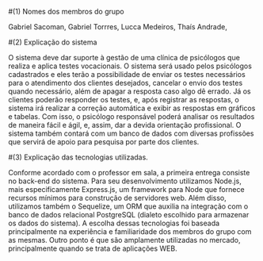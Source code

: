 #(1) Nomes dos membros do grupo
 
Gabriel Sacoman,
Gabriel Torrres,
Lucca Medeiros,
Thaís Andrade,

#(2) Explicação do sistema

O sistema deve dar suporte à gestão de uma clínica de psicólogos que realiza e aplica testes vocacionais. O sistema será usado pelos psicólogos cadastrados e eles terão a possibilidade de enviar os testes necessários para o atendimento dos clientes desejados, cancelar o envio dos testes quando necessário, além de apagar a resposta caso algo dê errado. Já os clientes poderão responder os testes, e, após registrar as respostas, o sistema irá realizar a correção automática e exibir as respostas em gráficos e tabelas. Com isso, o psicólogo responsável poderá analisar os resultados de maneira fácil e ágil, e, assim, dar a devida orientação profissional. O sistema também contará com um banco de dados com diversas profissões que servirá de apoio para pesquisa por parte dos clientes.

#(3) Explicação das tecnologias utilizadas.

Conforme acordado com o professor em sala, a primeira entrega consiste no back-end do sistema. Para seu desenvolvimento utilizamos Node.js, mais especificamente Express.js, um framework para Node que fornece recursos mínimos para construção de servidores web. Além disso, utilizamos também o Sequelize, um ORM que auxilia na integração com o banco de dados relacional PostgreSQL (dialeto escolhido para armazenar os dados do sistema). A escolha dessas tecnologias foi baseada principalmente na experiência e familiaridade dos membros do grupo com as mesmas. Outro ponto é que são amplamente utilizadas no mercado, principalmente quando se trata de aplicações WEB. 
